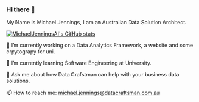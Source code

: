 ### Hi there 👋 

My Name is Michael Jennings, I am an Australian Data Solution Architect.

<!--
**MichaelJenningsAI/MichaelJenningsAI** is a ✨ _special_ ✨ repository because its `README.md` (this file) appears on your GitHub profile.

Here are some ideas to get you started:

- 🔭 I’m currently working on ...
- 🌱 I’m currently learning ...
- 👯 I’m looking to collaborate on ...
- 🤔 I’m looking for help with ...
- 💬 Ask me about ...
- 📫 How to reach me: ...
- ⚡ Fun fact: ...
-->

[![MichaelJenningsAI's GitHub stats](https://github-readme-stats.vercel.app/api?username=DataCraftsmanAU&show_icons=true&theme=dark)](https://github.com/DataCraftsmanAU/github-readme-stats)

🔭 I’m currently working on a Data Analytics Framework, a website and some crpytograpy for uni.

🌱 I’m currently learning Software Engineering at University.

💬 Ask me about how Data Crafstman can help with your business data solutions.

📫 How to reach me: michael.jennings@datacraftsman.com.au
